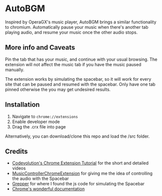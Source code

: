 # AutoBGM

Inspired by OperaGX's music player, AutoBGM brings a similar functionality to chromium. Automatically pause your music when there's another tab playing audio, and resume your music once the other audio stops.

## More info and Caveats
Pin the tab that has your music, and continue with your usual browsing. The extension will not affect the music tab if you have the music paused manually.

The extension works by simulating the spacebar, so it will work for every site that can be paused and resumed with the spacebar. Only have one tab pinned otherwise the you may get undesired results.

## Installation
1. Navigate to `chrome://extensions`
2. Enable developer mode
3. Drag the .crx file into page

Alternatively, you can download/clone this repo and load the /src folder.

## Credits
 - [Codevolution's Chrome Extension Tutorial](https://youtube.com/playlist?list=PLC3y8-rFHvwg2-q6Kvw3Tl_4xhxtIaNlY) for the short and detailed videos
 - [MusicControllerChromeExtension](https://github.com/MathiasGilson/MusicControllerChromeExtension) for giving me the idea of controlling the audio with the Spacebar
 - [Grepper](https://github.com/MathiasGilson/MusicControllerChromeExtension) for where I found the js code for simulating the Spacebar
 - [Chrome's wonderful documentation](https://developer.chrome.com/docs/extensions/mv3/)